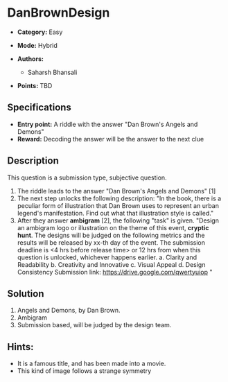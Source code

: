 # DanBrownDesign

* **Category:** Easy
* **Mode:** Hybrid
* **Authors:**
  * Saharsh Bhansali

* **Points:** TBD

## Specifications

* **Entry point:** A riddle with the answer "Dan Brown's Angels and Demons"
* **Reward:** Decoding the answer will be the answer to the next clue

## Description

This question is a submission type, subjective question.
1. The riddle leads to the answer "Dan Brown's Angels and Demons" [1]
2. The next step unlocks the following description:
    "In the book, there is a peculiar form of illustration that Dan Brown uses to represent an urban legend's manifestation. Find out what that illustration style is called."
3. After they answer **ambigram** [2], the following "task" is given.
    "Design an ambigram logo or illustration on the theme of this event, __cryptic hunt__. The designs will be judged on the following metrics and the results will be released by xx-th day of the event. The submission deadline is <4 hrs before release time> or 12 hrs from when this question is unlocked, whichever happens earlier.
    a. Clarity and Readability
    b. Creativity and Innovative
    c. Visual Appeal
    d. Design Consistency
    Submission link: https://drive.google.com/qwertyuiop "

## Solution

1. Angels and Demons, by Dan Brown.
2. Ambigram
3. Submission based, will be judged by the design team.

## Hints:

 - It is a famous title, and has been made into a movie.
 - This kind of image follows a strange symmetry